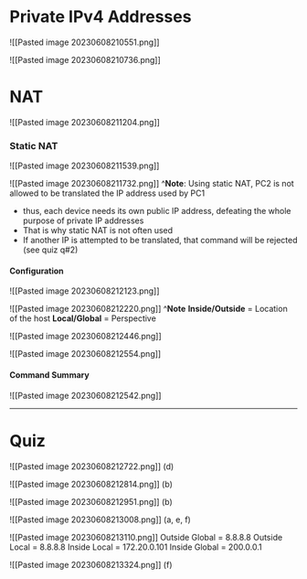 
# Private IPv4 Addresses


![[Pasted image 20230608210551.png]]

![[Pasted image 20230608210736.png]]



# NAT

![[Pasted image 20230608211204.png]]


### Static NAT

![[Pasted image 20230608211539.png]]


![[Pasted image 20230608211732.png]]
^**Note**: Using static NAT, PC2 is not allowed to be translated the IP address used by PC1
- thus, each device needs its own public IP address, defeating the whole purpose of private IP addresses
- That is why static NAT is not often used
- If another IP is attempted to be translated, that command will be rejected (see quiz q#2)


#### Configuration


![[Pasted image 20230608212123.png]]

![[Pasted image 20230608212220.png]]
^**Note**
**Inside/Outside** = Location of the host
**Local/Global** = Perspective

![[Pasted image 20230608212446.png]]


![[Pasted image 20230608212554.png]]


#### Command Summary

![[Pasted image 20230608212542.png]]


---

# Quiz

![[Pasted image 20230608212722.png]]
(d)


![[Pasted image 20230608212814.png]]
(b)


![[Pasted image 20230608212951.png]]
(b)


![[Pasted image 20230608213008.png]]
(a, e, f)


![[Pasted image 20230608213110.png]]
Outside Global = 8.8.8.8
Outside Local   = 8.8.8.8
Inside Local      = 172.20.0.101
Inside Global     = 200.0.0.1


![[Pasted image 20230608213324.png]]
(f)
